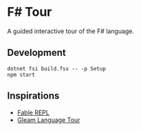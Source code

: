 # F# Tour
A guided interactive tour of the F# language.

## Development
```
dotnet fsi build.fsx -- -p Setup
npm start
```

## Inspirations
- [Fable REPL](https://github.com/fable-compiler/repl)
- [Gleam Language Tour](https://tour.gleam.run)